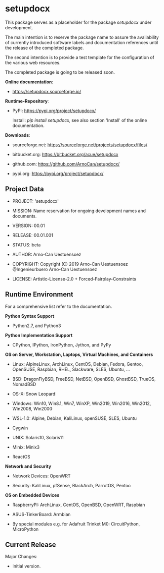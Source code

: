 setupdocx
============

This package serves as a placeholder for the package *setupdocx* under development.

The main intention is to reserve the package name to assure the
availability of currently introduced software labels and documentation references
until the release of the completed package.

The second intention is to provide a test template for the configuration of the various
web resources.

The completed package is going to be released soon.


**Online documentation**:

* https://setupdocx.sourceforge.io/


**Runtime-Repository**:

* PyPI: https://pypi.org/project/setupdocx/

  Install: *pip install setupdocx*, see also section 'Install' of the online documentation.


**Downloads**:

* sourceforge.net: https://sourceforge.net/projects/setupdocx/files/

* bitbucket.org: https://bitbucket.org/acue/setupdocx

* github.com: https://github.com/ArnoCan/setupdocx/

* pypi.org: https://pypi.org/project/setupdocx/


Project Data
------------

* PROJECT: 'setupdocx'

* MISSION: Name reservation for ongoing development names and documents.

* VERSION: 00.01

* RELEASE: 00.01.001

* STATUS: beta

* AUTHOR: Arno-Can Uestuensoez

* COPYRIGHT: Copyright (C) 2019 Arno-Can Uestuensoez @Ingenieurbuero Arno-Can Uestuensoez

* LICENSE: Artistic-License-2.0 + Forced-Fairplay-Constraints

Runtime Environment
-------------------
For a comprehensive list refer to the documentation.

**Python Syntax Support**

*  Python2.7, and Python3

**Python Implementation Support**

*  CPython, IPython, IronPython, Jython, and PyPy

**OS on Server, Workstation, Laptops, Virtual Machines, and Containers**

* Linux: AlpineLinux, ArchLinux, CentOS, Debian, Fedora, Gentoo, OpenSUSE, Raspbian, RHEL, Slackware, SLES, Ubuntu, ...  

* BSD: DragonFlyBSD, FreeBSD, NetBSD, OpenBSD, GhostBSD, TrueOS, NomadBSD

* OS-X: Snow Leopard

* Windows: Win10, Win8.1, Win7, WinXP, Win2019, Win2016, Win2012, Win2008, Win2000

* WSL-1.0: Alpine, Debian, KaliLinux, openSUSE, SLES, Ubuntu

* Cygwin

* UNIX: Solaris10, Solaris11

* Minix: Minix3

* ReactOS

**Network and Security**

* Network Devices: OpenWRT

* Security: KaliLinux, pfSense, BlackArch, ParrotOS, Pentoo

**OS on Embedded Devices**

* RaspberryPI: ArchLinux, CentOS, OpenBSD, OpenWRT, Raspbian

* ASUS-TinkerBoard: Armbian

* By special modules e.g. for Adafruit Trinket M0: CircuitPython, MicroPython

Current Release
---------------

Major Changes:

* Initial version.

